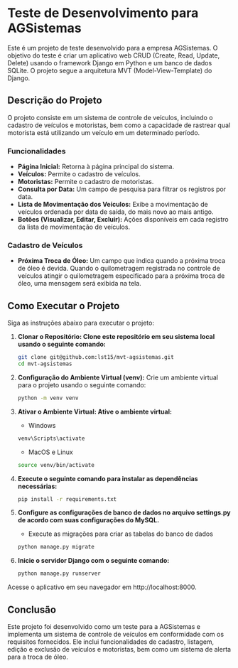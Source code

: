 # Teste de Desenvolvimento para AGSistemas

Este é um projeto de teste desenvolvido para a empresa AGSistemas. O objetivo do teste é criar um aplicativo web CRUD (Create, Read, Update, Delete) usando o framework Django em Python e um banco de dados SQLite. O projeto segue a arquitetura MVT (Model-View-Template) do Django.

## Descrição do Projeto

O projeto consiste em um sistema de controle de veículos, incluindo o cadastro de veículos e motoristas, bem como a capacidade de rastrear qual motorista está utilizando um veículo em um determinado período.

### Funcionalidades

- **Página Inicial:** Retorna à página principal do sistema.
- **Veículos:** Permite o cadastro de veículos.
- **Motoristas:** Permite o cadastro de motoristas.
- **Consulta por Data:** Um campo de pesquisa para filtrar os registros por data.
- **Lista de Movimentação dos Veículos:** Exibe a movimentação de veículos ordenada por data de saída, do mais novo ao mais antigo.
- **Botões (Visualizar, Editar, Excluir):** Ações disponíveis em cada registro da lista de movimentação de veículos.

### Cadastro de Veículos

- **Próxima Troca de Óleo:** Um campo que indica quando a próxima troca de óleo é devida. Quando o quilometragem registrada no controle de veículos atingir o quilometragem especificado para a próxima troca de óleo, uma mensagem será exibida na tela.

## Como Executar o Projeto

Siga as instruções abaixo para executar o projeto:

1. **Clonar o Repositório: Clone este repositório em seu sistema local usando o seguinte comando:**

   ```bash
   git clone git@github.com:lst15/mvt-agsistemas.git
   cd mvt-agsistemas
   ``` 

2. **Configuração do Ambiente Virtual (venv):** Crie um ambiente virtual para o projeto usando o seguinte comando:

   ```bash
   python -m venv venv

3. **Ativar o Ambiente Virtual: Ative o ambiente virtual:**
    * Windows
      
   ```bash
   venv\Scripts\activate
   ```
   
   * MacOS e Linux
     
   ```bash
   source venv/bin/activate
   ```  

4. **Execute o seguinte comando para instalar as dependências necessárias:**

   ```bash
   pip install -r requirements.txt
   ```

5. **Configure as configurações de banco de dados no arquivo settings.py de acordo com suas configurações do MySQL.**
    * Execute as migrações para criar as tabelas do banco de dados
      
   ```bash
   python manage.py migrate
   ```
6. **Inicie o servidor Django com o seguinte comando:**

   ```bash
   python manage.py runserver
   ```

Acesse o aplicativo em seu navegador em http://localhost:8000.

## Conclusão
Este projeto foi desenvolvido como um teste para a AGSistemas e implementa um sistema de controle de veículos em conformidade com os requisitos fornecidos. Ele inclui funcionalidades de cadastro, listagem, edição e exclusão de veículos e motoristas, bem como um sistema de alerta para a troca de óleo.
   
